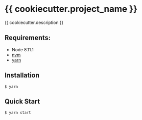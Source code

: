 # {{ cookiecutter.project_name }}

{{ cookiecutter.description }}

## Requirements:

- Node 8.11.1
- [nvm](https://github.com/creationix/nvm)
- [yarn](http://yarnpkg.com/)

## Installation

```
$ yarn
```

## Quick Start

```
$ yarn start
```
